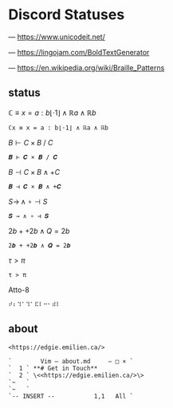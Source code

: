 # Discord Statuses

&mdash; <https://www.unicodeit.net/>

&mdash; <https://lingojam.com/BoldTextGenerator>

&mdash; <https://en.wikipedia.org/wiki/Braille_Patterns>

## status

$\mathbb C \equiv x = a : b\lfloor \cdot 1 \rfloor \land \mathbb R a \land \mathbb R b$

```
ℂx ≡ x = a : b⌊⋅1⌋ ∧ ℝa ∧ ℝb
```

$B \vdash C \times B\ /\ C$

```
𝑩 ⊢ 𝑪 × 𝑩 / 𝑪
```

$B \dashv C \times B \land +C$

```
𝑩 ⊣ 𝑪 × 𝑩 ∧ +𝑪
```

$S \rightarrow \,\land\ \circ \dashv S$

```
𝑺 → ∧ ∘ ⊣ 𝑺
```

$2b + +2b \land Q = 2b$

```
2𝒃 + +2𝒃 ∧ 𝑸 = 2𝒃
```

$\tau > \pi$

```
τ > π
```

Atto-8

```
⠞⠆⠹⠁⠹⠁⠯⠇⠒⠂⠾⠇
```

## about

```
<https://edgie.emilien.ca/>
```

```
`        Vim ― about.md     ― □ × `
`  1 ` **# Get in Touch**
`  2 ` \<<https://edgie.emilien.ca/>\>
`~   `
`~   `
`-- INSERT --           1,1   All `
```
